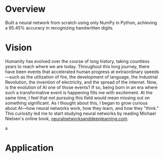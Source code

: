 # Overview 
Built a neural network from scratch using only NumPy in Python, achieving a 95.45% accuracy in recognizing handwritten digits.

# Vision 
Humanity has evolved over the course of long history, taking countless years to reach where we are today. Throughout this long journey, there have been events that accelerated human progress at extraordinary speeds—such as the utilization of fire, the development of language, the Industrial Revolution, the invention of electricity, and the spread of the internet. Now, is the evolution of AI one of those events? If so, being born in an era where such a transformative event is happening fills me with excitement. At the same time, I feel that not pursuing this field would mean missing out on something significant. As I thought about this, I began to grow curious about AI—how neural networks work, how they learn, and how they "think." This curiosity led me to start studying neural networks by reading Michael Nielsen's online book, [neuralnetworksanddeeplearning.com](http://neuralnetworksanddeeplearning.com/).

a
# Application

